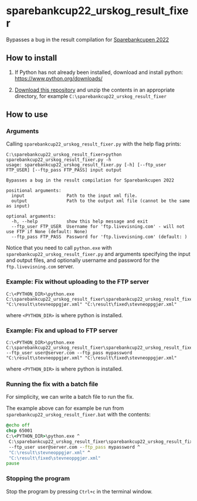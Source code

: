 # sparebankcup22_urskog_result_fixer
Bypasses a bug in the result compilation for [Sparebankcupen 2022](https://dfsgrasrot.no/sparebankcupen)

## How to install
1. If Python has not already been installed, download and install python: https://www.python.org/downloads/

2. [Download this repository](https://github.com/tussedrotten/sparebankcup22_urskog_result_fixer/archive/refs/heads/main.zip) 
   and unzip the contents in an appropriate directory, for example `C:\sparebankcup22_urskog_result_fixer`
   

## How to use

### Arguments
Calling `sparebankcup22_urskog_result_fixer.py` with the help flag prints:
```
C:\sparebankcup22_urskog_result_fixer>python sparebankcup22_urskog_result_fixer.py -h
usage: sparebankcup22_urskog_result_fixer.py [-h] [--ftp_user FTP_USER] [--ftp_pass FTP_PASS] input output

Bypasses a bug in the result compilation for Sparebankcupen 2022

positional arguments:
  input                Path to the input xml file.
  output               Path to the output xml file (cannot be the same as input)

optional arguments:
  -h, --help           show this help message and exit
  --ftp_user FTP_USER  Username for 'ftp.livevisning.com' - will not use FTP if None (default: None)
  --ftp_pass FTP_PASS  Password for 'ftp.livevisning.com' (default: )
```

Notice that you need to call `python.exe` with `sparebankcup22_urskog_result_fixer.py` and arguments
specifying the input and output files, and optionally username and password for the `ftp.livevisning.com` server.

### Example: Fix without uploading to the FTP server
```
C:\<PYTHON_DIR>\python.exe C:\sparebankcup22_urskog_result_fixer\sparebankcup22_urskog_result_fixer.py "C:\result\stevneoppgjør.xml" "C:\result\fixed\stevneoppgjør.xml"
```
where `<PYTHON_DIR>` is where python is installed.

### Example: Fix and upload to FTP server
```
C:\<PYTHON_DIR>\python.exe C:\sparebankcup22_urskog_result_fixer\sparebankcup22_urskog_result_fixer.py --ftp_user user@server.com --ftp_pass mypassword "C:\result\stevneoppgjør.xml" "C:\result\fixed\stevneoppgjør.xml"
```
where `<PYTHON_DIR>` is where python is installed.

### Running the fix with a batch file
For simplicity, we can write a batch file to run the fix.

The example above can for example be run from `sparebankcup22_urskog_result_fixer.bat` with the contents:
```bat
@echo off
chcp 65001
C:\<PYTHON_DIR>\python.exe ^
 C:\sparebankcup22_urskog_result_fixer\sparebankcup22_urskog_result_fixer.py ^
 --ftp_user user@server.com --ftp_pass mypassword ^
 "C:\result\stevneoppgjør.xml" ^
 "C:\result\fixed\stevneoppgjør.xml"
pause
```

### Stopping the program
Stop the program by pressing `Ctrl+c` in the terminal window.

